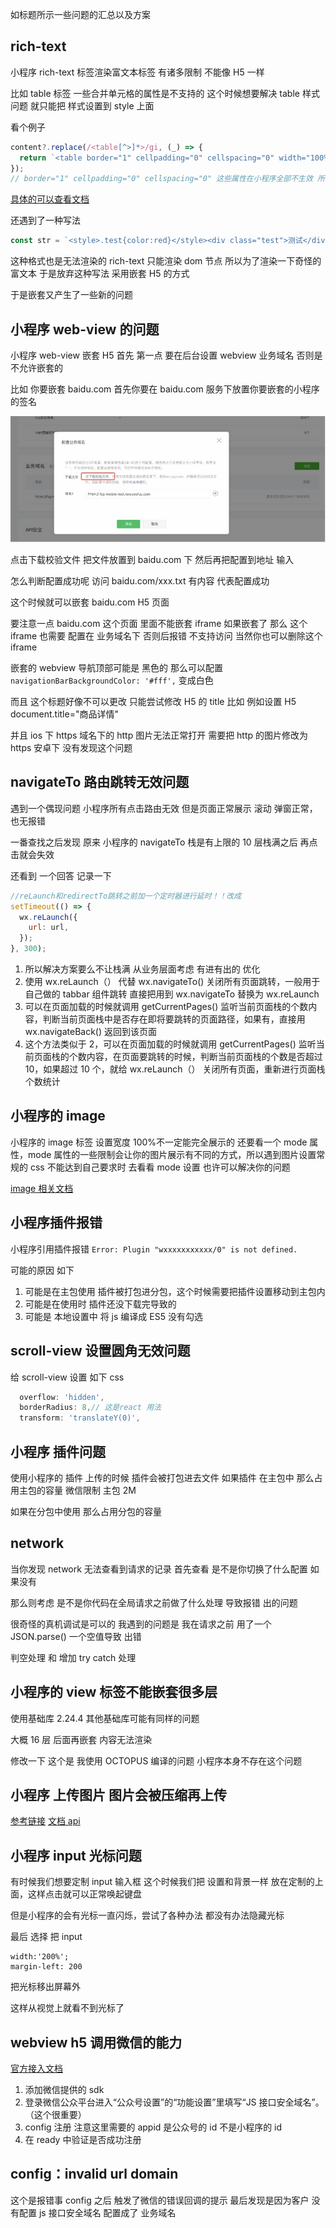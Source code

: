 如标题所示一些问题的汇总以及方案

## rich-text

小程序 rich-text 标签渲染富文本标签 有诸多限制 不能像 H5 一样

比如 table 标签 一些合并单元格的属性是不支持的 这个时候想要解决 table 样式问题 就只能把 样式设置到 style 上面

看个例子

```js
content?.replace(/<table[^>]*>/gi, (_) => {
  return `<table border="1" cellpadding="0" cellspacing="0" width="100%" bordercolor="#DFDFDF" style="border-collapse:collapse;"  >`;
});
// border="1" cellpadding="0" cellspacing="0" 这些属性在小程序全部不生效 所以要都设置到 style中
```

[具体的可以查看文档](https://developers.weixin.qq.com/miniprogram/dev/component/rich-text.html)

还遇到了一种写法

```js
const str = `<style>.test{color:red}</style><div class="test">测试</div>`;
```

这种格式也是无法渲染的 rich-text 只能渲染 dom 节点 所以为了渲染一下奇怪的富文本 于是放弃这种写法 采用嵌套 H5 的方式

于是嵌套又产生了一些新的问题

## 小程序 web-view 的问题

小程序 web-view 嵌套 H5 首先 第一点 要在后台设置 webview 业务域名 否则是不允许嵌套的

比如 你要嵌套 baidu.com 首先你要在 baidu.com 服务下放置你要嵌套的小程序的签名

![](assets/wechat_01.jpg)

点击下载校验文件 把文件放置到 baidu.com 下 然后再把配置到地址 输入

怎么判断配置成功呢 访问 baidu.com/xxx.txt 有内容 代表配置成功

这个时候就可以嵌套 baidu.com H5 页面

要注意一点 baidu.com 这个页面 里面不能嵌套 iframe 如果嵌套了 那么 这个 iframe 也需要 配置在 业务域名下 否则后报错 不支持访问 当然你也可以删除这个 iframe

嵌套的 webview 导航顶部可能是 黑色的 那么可以配置 `navigationBarBackgroundColor: '#fff',` 变成白色

而且 这个标题好像不可以更改 只能尝试修改 H5 的 title 比如 例如设置 H5 document.title="商品详情"

并且 ios 下 https 域名下的 http 图片无法正常打开 需要把 http 的图片修改为 https 安卓下 没有发现这个问题

## navigateTo 路由跳转无效问题

遇到一个偶现问题 小程序所有点击路由无效 但是页面正常展示 滚动 弹窗正常，也无报错

一番查找之后发现 原来 小程序的 navigateTo 栈是有上限的 10 层栈满之后 再点击就会失效

还看到 一个回答 记录一下

```js
//reLaunch和redirectTo跳转之前加一个定时器进行延时！！改成
setTimeout(() => {
  wx.reLaunch({
    url: url,
  });
}, 300);
```

1. 所以解决方案要么不让栈满 从业务层面考虑 有进有出的 优化
2. 使用 wx.reLaunch（） 代替 wx.navigateTo() 关闭所有页面跳转，一般用于自己做的 tabbar 组件跳转 直接把用到 wx.navigateTo 替换为 wx.reLaunch
3. 可以在页面加载的时候就调用 getCurrentPages() 监听当前页面栈的个数内容，判断当前页面栈中是否存在即将要跳转的页面路径，如果有，直接用 wx.navigateBack() 返回到该页面
4. 这个方法类似于 2，可以在页面加载的时候就调用 getCurrentPages() 监听当前页面栈的个数内容，在页面要跳转的时候，判断当前页面栈的个数是否超过 10，如果超过 10 个，就给 wx.reLaunch（） 关闭所有页面，重新进行页面栈个数统计

## 小程序的 image

小程序的 image 标签 设置宽度 100%不一定能完全展示的 还要看一个 mode 属性，mode 属性的一些限制会让你的图片展示有不同的方式，所以遇到图片设置常规的 css 不能达到自己要求时 去看看 mode 设置 也许可以解决你的问题

[image 相关文档](https://developers.weixin.qq.com/miniprogram/dev/component/image.html)

## 小程序插件报错

小程序引用插件报错 `Error: Plugin "wxxxxxxxxxxx/0" is not defined.`

可能的原因 如下

1. 可能是在主包使用 插件被打包进分包，这个时候需要把插件设置移动到主包内
2. 可能是在使用时 插件还没下载完导致的
3. 可能是 本地设置中 将 js 编译成 ES5 没有勾选

## scroll-view 设置圆角无效问题

给 scroll-view 设置 如下 css

```js
  overflow: 'hidden',
  borderRadius: 8,// 这是react 用法
  transform: 'translateY(0)',
```

## 小程序 插件问题

使用小程序的 插件 上传的时候 插件会被打包进去文件 如果插件 在主包中 那么占用主包的容量 微信限制 主包 2M

如果在分包中使用 那么占用分包的容量

## network

当你发现 network 无法查看到请求的记录 首先查看 是不是你切换了什么配置 如果没有

那么则考虑 是不是你代码在全局请求之前做了什么处理 导致报错 出的问题

很奇怪的真机调试是可以的 我遇到的问题是 我在请求之前 用了一个 JSON.parse() 一个空值导致 出错

判空处理 和 增加 try catch 处理

## 小程序的 view 标签不能嵌套很多层

使用基础库 2.24.4 其他基础库可能有同样的问题

大概 16 层 后面再嵌套 内容无法渲染

修改一下 这个是 我使用 OCTOPUS 编译的问题 小程序本身不存在这个问题

## 小程序 上传图片 图片会被压缩再上传

[参考链接](https://developers.weixin.qq.com/community/develop/doc/00088493fb47182c6e27b681b54c00)
[文档 api](https://developers.weixin.qq.com/miniprogram/dev/api/media/image/wx.chooseImage.html)

## 小程序 input 光标问题

有时候我们想要定制 input 输入框 这个时候我们把 设置和背景一样 放在定制的上面，这样点击就可以正常唤起键盘

但是小程序的会有光标一直闪烁，尝试了各种办法 都没有办法隐藏光标

最后 选择 把 input

```
width:'200%';
margin-left: 200
```

把光标移出屏幕外

这样从视觉上就看不到光标了

## webview h5 调用微信的能力

[官方接入文档](https://developers.weixin.qq.com/doc/offiaccount/OA_Web_Apps/JS-SDK.html#38)

1. 添加微信提供的 sdk
2. 登录微信公众平台进入“公众号设置”的“功能设置”里填写“JS 接口安全域名”。（这个很重要）
3. config 注册 注意这里需要的 appid 是公众号的 id 不是小程序的 id
4. 在 ready 中验证是否成功注册

## config：invalid url domain

这个是报错事 config 之后 触发了微信的错误回调的提示 最后发现是因为客户 没有配置 js 接口安全域名 配置成了 业务域名
